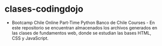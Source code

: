 # clases-codingdojo
- Bootcamp Chile Online Part-Time Python Banco de Chile Courses -
En este repositorio se encuentran almacenados los archivos generados en las clases de fundamentos web, donde se estudian las bases HTML, CSS y JavaScript.
